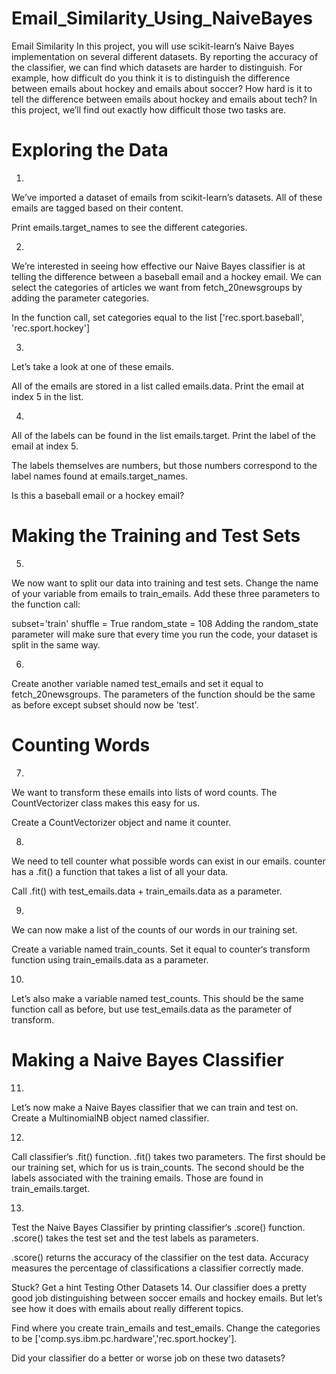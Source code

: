 # Email_Similarity_Using_NaiveBayes

Email Similarity
In this project, you will use scikit-learn’s Naive Bayes implementation on several different datasets. By reporting the accuracy of the classifier, 
we can find which datasets are harder to distinguish. For example, how difficult do you think it is to distinguish the difference between emails about hockey and emails about soccer? 
How hard is it to tell the difference between emails about hockey and emails about tech? In this project, we’ll find out exactly how difficult those two tasks are.



# Exploring the Data

1.
We’ve imported a dataset of emails from scikit-learn’s datasets. All of these emails are tagged based on their content.

Print emails.target_names to see the different categories.

2.
We’re interested in seeing how effective our Naive Bayes classifier is at telling the difference between a baseball email and a hockey email. We can select the categories of articles we want from fetch_20newsgroups by adding the parameter categories.

In the function call, set categories equal to the list ['rec.sport.baseball', 'rec.sport.hockey']


3.
Let’s take a look at one of these emails.

All of the emails are stored in a list called emails.data. Print the email at index 5 in the list.


4.
All of the labels can be found in the list emails.target. Print the label of the email at index 5.

The labels themselves are numbers, but those numbers correspond to the label names found at emails.target_names.

Is this a baseball email or a hockey email?


# Making the Training and Test Sets

5.
We now want to split our data into training and test sets. Change the name of your variable from emails to train_emails. Add these three parameters to the function call:

subset='train'
shuffle = True
random_state = 108
Adding the random_state parameter will make sure that every time you run the code, your dataset is split in the same way.


6.
Create another variable named test_emails and set it equal to fetch_20newsgroups. The parameters of the function should be the same as before except subset should now be 'test'.

# Counting Words

7.
We want to transform these emails into lists of word counts. The CountVectorizer class makes this easy for us.

Create a CountVectorizer object and name it counter.


8.
We need to tell counter what possible words can exist in our emails. counter has a .fit() a function that takes a list of all your data.

Call .fit() with test_emails.data + train_emails.data as a parameter.



9.
We can now make a list of the counts of our words in our training set.

Create a variable named train_counts. Set it equal to counter‘s transform function using train_emails.data as a parameter.


10.
Let’s also make a variable named test_counts. This should be the same function call as before, but use test_emails.data as the parameter of transform.

# Making a Naive Bayes Classifier

11.
Let’s now make a Naive Bayes classifier that we can train and test on. Create a MultinomialNB object named classifier.


12.
Call classifier‘s .fit() function. .fit() takes two parameters. The first should be our training set, which for us is train_counts. The second should be the labels associated with the training emails. Those are found in train_emails.target.


13.
Test the Naive Bayes Classifier by printing classifier‘s .score() function. .score() takes the test set and the test labels as parameters.

.score() returns the accuracy of the classifier on the test data. Accuracy measures the percentage of classifications a classifier correctly made.


Stuck? Get a hint
Testing Other Datasets
14.
Our classifier does a pretty good job distinguishing between soccer emails and hockey emails. But let’s see how it does with emails about really different topics.

Find where you create train_emails and test_emails. Change the categories to be ['comp.sys.ibm.pc.hardware','rec.sport.hockey'].

Did your classifier do a better or worse job on these two datasets?
